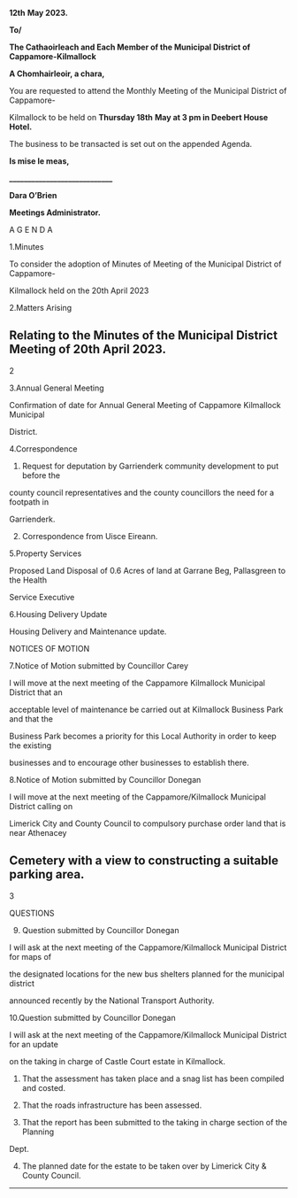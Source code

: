 **12th** **May 2023.**

**To/**

**The Cathaoirleach and Each Member of the Municipal District of Cappamore-Kilmallock**

**A Chomhairleoir, a chara,**

You are requested to attend the Monthly Meeting of the Municipal District of Cappamore-

Kilmallock to be held on **Thursday 18th** **May at 3 pm in Deebert House Hotel.**

The business to be transacted is set out on the appended Agenda.

**Is mise le meas,**

**\_\_\_\_\_\_\_\_\_\_\_\_\_\_\_\_\_\_\_\_\_\_\_\_\_\_\_\_**

**Dara O’Brien**

**Meetings Administrator.**

A G E N D A

1.Minutes

To consider the adoption of Minutes of Meeting of the Municipal District of Cappamore-

Kilmallock held on the 20th April 2023

2.Matters Arising

Relating to the Minutes of the Municipal District Meeting of 20th April 2023.
---
2

3.Annual General Meeting

Confirmation of date for Annual General Meeting of Cappamore Kilmallock Municipal

District.

4.Correspondence

1. Request for deputation by Garrienderk community development to put before the

county council representatives and the county councillors the need for a footpath in

Garrienderk.

2. Correspondence from Uisce Eireann.

5.Property Services

Proposed Land Disposal of 0.6 Acres of land at Garrane Beg, Pallasgreen to the Health

Service Executive

6.Housing Delivery Update

Housing Delivery and Maintenance update.

NOTICES OF MOTION

7.Notice of Motion submitted by Councillor Carey

l will move at the next meeting of the Cappamore Kilmallock Municipal District that an

acceptable level of maintenance be carried out at Kilmallock Business Park and that the

Business Park becomes a priority for this Local Authority in order to keep the existing

businesses and to encourage other businesses to establish there.

8.Notice of Motion submitted by Councillor Donegan

I will move at the next meeting of the Cappamore/Kilmallock Municipal District calling on

Limerick City and County Council to compulsory purchase order land that is near Athenacey

Cemetery with a view to constructing a suitable parking area.
---
3

QUESTIONS

9. Question submitted by Councillor Donegan

I will ask at the next meeting of the Cappamore/Kilmallock Municipal District for maps of

the designated locations for the new bus shelters planned for the municipal district

announced recently by the National Transport Authority.

10.Question submitted by Councillor Donegan

I will ask at the next meeting of the Cappamore/Kilmallock Municipal District for an update

on the taking in charge of Castle Court estate in Kilmallock.

1. That the assessment has taken place and a snag list has been compiled and costed.

2. That the roads infrastructure has been assessed.

3. That the report has been submitted to the taking in charge section of the Planning

Dept.

4. The planned date for the estate to be taken over by Limerick City & County Council.
---
